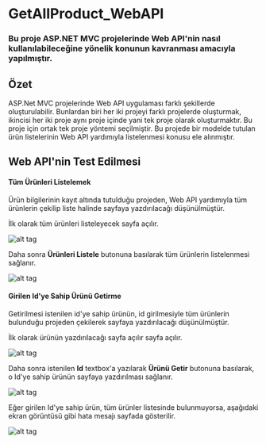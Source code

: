 # GetAllProduct_WebAPI

<h3>Bu proje ASP.NET MVC projelerinde Web API'nin nasıl kullanılabileceğine yönelik konunun kavranması amacıyla yapılmıştır.</h3>

## Özet

ASP.Net MVC projelerinde Web API uygulaması farklı şekillerde oluşturulabilir. Bunlardan biri her iki projeyi farklı projelerde oluşturmak, ikincisi her iki proje aynı proje içinde yani tek proje olarak oluşturmaktır. Bu proje için ortak tek proje yöntemi seçilmiştir. Bu projede bir modelde tutulan ürün listelerinin Web API yardımıyla listelenmesi konusu ele alınmıştır.

## Web API'nin Test Edilmesi

#### Tüm Ürünleri Listelemek

Ürün bilgilerinin kayıt altında tutulduğu projeden, Web API yardımıyla tüm ürünlerin çekilip liste halinde sayfaya yazdırılacağı düşünülmüştür. 

İlk olarak tüm ürünleri listeleyecek sayfa açılır.

![alt tag](https://github.com/bsokat/GetAllProducts_WebAPI/blob/master/Source/GetAllProducts1.png)

Daha sonra **Ürünleri Listele** butonuna basılarak tüm ürünlerin listelenmesi sağlanır.

![alt tag](https://github.com/bsokat/GetAllProducts_WebAPI/blob/master/Source/GetAllProducts1.png)

#### Girilen Id'ye Sahip Ürünü Getirme

Getirilmesi istenilen id'ye sahip ürünün, id girilmesiyle tüm ürünlerin bulunduğu projeden çekilerek sayfaya yazdırılacağı düşünülmüştür.

İlk olarak ürünün yazdırılacağı sayfa açılır sayfa açılır.

![alt tag](https://github.com/bsokat/GetAllProducts_WebAPI/blob/master/Source/GetWithId1.png)

Daha sonra istenilen **Id** textbox'a yazılarak **Ürünü Getir** butonuna basılarak, o Id'ye sahip ürünün sayfaya yazdırılması sağlanır.

![alt tag](https://github.com/bsokat/GetAllProducts_WebAPI/blob/master/Source/GetWithId2.png)

Eğer girilen Id'ye sahip ürün, tüm ürünler listesinde bulunmuyorsa, aşağıdaki ekran görüntüsü gibi hata mesajı sayfada gösterilir.

![alt tag](https://github.com/bsokat/GetAllProducts_WebAPI/blob/master/Source/GetWithId3.png)